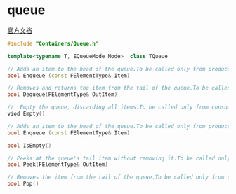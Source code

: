 # queue

[官方文档](https://dev.epicgames.com/documentation/en-us/unreal-engine/API/Runtime/Core/Containers/TQueue?application_version=5.4)

```cpp
#include "Containers/Queue.h"

template<typename T, EQueueMode Mode>  class TQueue

// Adds an item to the head of the queue.To be called only from producer thread(s).
bool Enqueue (const FElementType& Item)

// Removes and returns the item from the tail of the queue.To be called only from consumer thread.
bool Dequeue(FElementType& OutItem)

// 	Empty the queue, discarding all items.To be called only from consumer thread.
viod Empty()

// Adds an item to the head of the queue.To be called only from producer thread(s).
bool Enqueue (const FElementType& Item)

bool IsEmpty()

// Peeks at the queue's tail item without removing it.To be called only from consumer thread.
bool Peek(FElementType& OutItem)

// Removes the item from the tail of the queue.To be called only from consumer thread.
bool Pop()
```
